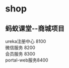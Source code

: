 # shop
<h2>蚂蚁课堂--商城项目</h2>
ureka注册中心 8100 <br>
微信服务      8200 <br>
会员服务      8300 <br>
portal-web服务8400 <br>

